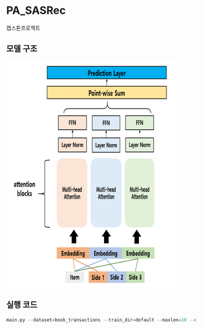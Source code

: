 # PA_SASRec
캡스톤프로젝트

## 모델 구조
<img src="https://github.com/et007693/PA_SASRec/blob/main/img/model.png?raw=true" width="90%" width="100" height="600"></img>

## 실행 코드
``` python
main.py --dataset=book_transactions --train_dir=default --maxlen=10 --dropout_rate=0.2 --device=cuda
```

